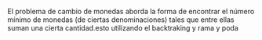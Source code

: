El problema de cambio de monedas aborda la forma de encontrar el número mínimo de monedas (de ciertas denominaciones) tales que entre ellas suman una cierta cantidad.esto utilizando el backtraking y rama y poda
